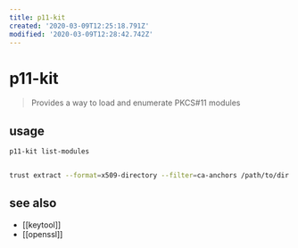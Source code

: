 ```yaml
---
title: p11-kit
created: '2020-03-09T12:25:18.791Z'
modified: '2020-03-09T12:28:42.742Z'
---
```


# p11-kit
> Provides a way to load and enumerate PKCS#11 modules

## usage
```sh
p11-kit list-modules


trust extract --format=x509-directory --filter=ca-anchors /path/to/dir    # extract trust policy from shared trust policy store
```

## see also
- [[keytool]]
- [[openssl]]
